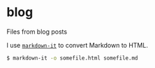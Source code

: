 # blog
 Files from blog posts

 I use [`markdown-it`](https://github.com/markdown-it/markdown-it) to convert Markdown to HTML.
 ```bash
 $ markdown-it -o somefile.html somefile.md
 ```
